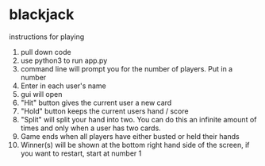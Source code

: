 # blackjack

instructions for playing
1. pull down code
2. use python3 to run app.py
3. command line will prompt you for the number of players. Put in a number
4. Enter in each user's name
5. gui will open
6. "Hit" button gives the current user a new card
7. "Hold" button keeps the current users hand / score
8. "Split" will split your hand into two. You can do this an infinite amount of times and only when a user has two cards.
8. Game ends when all players have either busted or held their hands
9. Winner(s) will be shown at the bottom right hand side of the screen, if you want to restart, start at number 1

